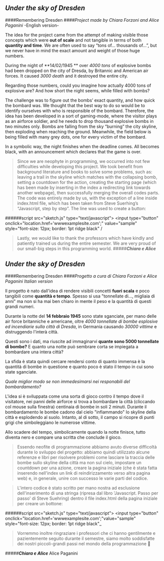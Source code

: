 ## **_Under the sky of Dresden_**

####Remembering Dresden
####*Project made by Chiara Forzoni and Alice Paganini*
-English version-

 The idea for the project came from the attempt of making visible those concepts which were  **out of scale** and not tangible in terms of both  **quantity and time**. We are often used to say “tons of… thousands of…”, but we never have in mind the exact amount and weight of those huge numbers.

During the night of  **14/02/1945 ** over *4000 tons* of explosive bombs had been dropped on the city of Dresda, by Britannic and American air forces. It caused *3000 death* and it destroyed the entire city.

Regarding those numbers, could you imagine how actually 4000 tons of explosive are? And how short the night seems, while filled with bombs?

The challenge was to figure out the bombs’ exact quantity, and how quick the bombard was. We thought that the best way to do so would be to identify ourselves with who is responsible of the bombard.
Therefore, the idea has been developed in a sort of gaming-mode, where the visitor plays as an airforce soldier, and he needs to drop thousand explosive bombs in two minutes only. Bombs are falling from the sky “burning” the city skyline, then exploding when reaching the ground. Meanwhile, the field below is being filled with many grey dots, one for every victim of the bombard. 

In a symbolic way, the night finishes when the deadline comes. All becomes black, with an announcement which declares that the game is over. 


> Since we are neophyte in programming, we occurred into not few difficulties while developing this project. We took benefit from background literature and books to solve some problems, such as: leaving a trail in the skyline which matches with the collapsing bomb, setting a countdown for the action, creating the starting page (which has been made by inserting in the index a redirecting link towards another webpage), then successfully merging the overall codes parts. 
> The code was entirely made by us, with the exception of a line inside index.html file, which has been taken from Steve Suerhing’s “Javascript, step by step”. The line was used to create a button:

######script src="sketch.js" type="text/javascript"></script>
<input type="button" onclick="location.href='wwwexamplesite.com';" value="sample" style="font-size: 12px; border: 1pt ridge black" /
> Lastly, we would like to thank the professors which have kindly and patiently trained us during the entire semester. We are very proud of our small-big steps in this programming world. 
#####**_Chiara e Alice_**


## **_Under the sky of Dresden_**

####Remembering Dresden
####*Progetto a cura di Chiara Forzoni e Alice Paganini*
_Italian version_

Il progetto è nato dall'idea di rendere visibili  concetti **fuori scala** e poco tangibili come **quantità e tempo**.
Spesso si usa "tonnellate di..., migliaia di anni" ma non si ha mai ben chiaro in mente il peso e la quantità di questi grandi numeri.

Durante la notte del **14 febbraio 1945** sono state sganciate, per mano delle air force britanniche e americane, oltre *4000 tonnellate di bombe esplosive ed incendiarie sulla città di Dresda*, in Germania causando *30000 vittime* e distruggendo l'interà città.

Questi sono i dati, ma riuscite ad immaginarvi **quante sono 5000 tonnellate di bombe?** E quanto una notte  può sembrare corta se impiegata a bombardare una intera città?

La sfida è stata quindi cercare rendersi conto di quanto immensa è la quantità di bombe in questione e quanto poco è stato il tempo in cui sono state sganciate.

_Quale miglior modo se non immedesimarsi nei responabili del bombardamento?_

L'idea si è sviluppata come una sorta di gioco contro il tempo dove il visitatore, nei panni delle airforce si trova a bombardare la città (cliccando col mouse sulla finestra) centinaia di bombe in soli 2 minuti. Durante il bombardamento le bombe cadono dal cielo "infiammando" lo skyline della città e esplodendo al suolo. Intanto, al di sotto, il campo si ricopre di punti grigi che simboleggiano le numerose vittime.

Allo scadere del tempo, simbolicamente quando la notte finisce, tutto diventa nero e compare una scritta che conclude il gioco.

> Essendo neofite di programmazione abbiamo avuto diverse difficoltà durante lo sviluppo del progetto: abbiamo quindi utilizzato alcune referenze e libri per risolvere problemi come lasciare la traccia delle bombe sullo skyline della città ma non sul cielo, impostare un countdown per una azione, creare la pagina iniziale (che è stata fatta inserendo nell'index un link di reindirizzamento verso altra pagina web) e, in generale, unire con successo le varie parti del codice.

> L'intero codice è stato scritto per mano nostra ad esclusione dell'inserimento di una stringa (ripresa dal libro 'Javascript. Passo per passo' di Steve Suehring) dentro il file index.html della pagina iniziale per creare un bottone:

######script src="sketch.js" type="text/javascript"></script> <input type="button" onclick="location.href='wwwexamplesite.com';"value="sample" style="font-size: 12px; border: 1pt ridge black"_

> Vorremmo inoltre ringraziare i professori che ci hanno gentilmente e pazientemente seguito durante il semestre, siamo molto soddisfatte dei nostri piccoli-grandi passi nel mondo della programmazione 🙂

#####**_Chiara e Alice_**
Alice Paganini

